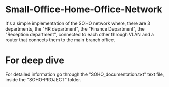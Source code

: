 # Small-Office-Home-Office-Network
It's a simple implementation of the SOHO network where, there are 3 departments, the "HR department", the "Finance Department", the "Reception department", connected to each other through VLAN and a router that connects them to the main branch office.

# For deep dive
For detailed information go through the "SOHO_documentation.txt" text file, inside the "SOHO-PROJECT" folder.
